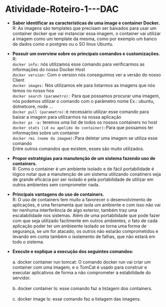 # Atividade-Roteiro-1---DAC

* **Saber identificar as características de uma image e container Docker.**<br>
R: As imagens são templates que precisam ser baixados para usar um container docker que vai instanciar essa imagem, o container vai utilizar a imagem como um template da mesma, como por exemplo um banco de dados como o postgres ou o SO linux Ubuntu.

* **Possuir um overview sobre os principais comandos e customizações.**<br>
R: <br>
`docker info:` nós utilizamos esse comando para verificarmos as informações do nosso Docker Host <br>
`docker version:` Com o version nós conseguimos ver a versão do nosso Client <br>
`docker images:` Nós utilizamos ele para listarmos as imagens que nós temos no nosso hos <br>
`docker search (parametro):` Para que possamos procurar uma imagem, nós podemos utilizar o comando com o parâmetro nome Ex.: ubuntu, dotnetcore, node … <br>
`docker pull (parametro):`é necessário utilizar esse comando para baixar a imagem para utilizarmos na nossa aplicação <br>
`docker ps -a:` teremos uma list de todos os nossos containers no host <br>
`docker stats (id ou apelido do container):`Para que possamos ter informações sobre um container  <br>
`docker rmi (nome da imagem):`Para deletar uma imagem se utiliza esse comando <br>
Entre outros comandos que existem, esses são muito utilizados.<br>

* **Propor estratégias para manutenção de um sistema fazendo uso de containers.**<br>
R: Como o container é um ambiente isolado e de fácil portabilidade é lógico notar que a manutenção de um sistema utilizando conatiners seja de grande eficácia por ser isolado e pela portabilidade de utilizar em outros ambientes sem comprometer nada.

* **Principais vantagens do uso de containers.** <br>
R: O uso de containers tem muito a favorecer o desenvolvimento de aplicações, é uma ferramenta que isola um ambiente e com isso não vai ter nenhuma interferência de algo exterior, também traz uma escalabilidade nos sistemas. Além de uma portabilidade que pode fazer com que seja utilizado facilmente em outros ambientes, o fato de cada aplicação poder ter um ambieente isolado se torna uma forma de segurança, se um for atacado, os outros não estarão comprometidos e levando em conta também o isolamento de falhas, que não estará em todo o sistema. 

* **Execute e explique a execução dos seguintes comandos:**<br><br>
a. docker container run tomcat: O comando docker run vai criar um container com uma imagem, e o TomCat é usado para construir e executar aplicativos de forma a não comprometer a estabilidade do servidor.<br><br>
b. docker container ls: esse comando faz a listagem dos containers.<br><br>
c. docker image ls: esse comando faz a listagem das imagens.

